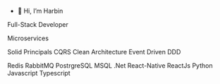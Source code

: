 - 👋 Hi, I’m Harbin


Full-Stack Developer

Microservices

Solid Principals
CQRS
Clean Architecture
Event Driven
DDD

Redis
RabbitMQ
PostrgreSQL
MSQL
.Net
React-Native
ReactJs
Python
Javascript
Typescript

